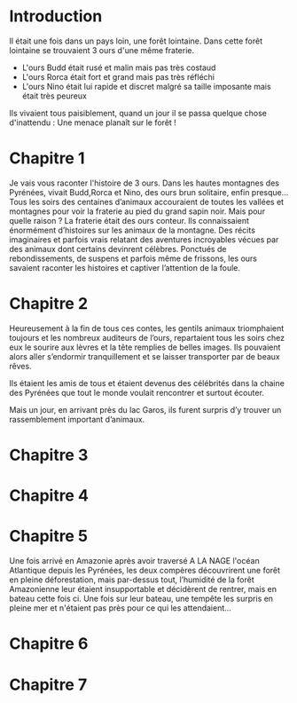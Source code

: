 # Introduction
Il était une fois dans un pays loin, une forêt lointaine. Dans cette forêt lointaine se trouvaient 3 ours d'une même fraterie.
* L'ours Budd était rusé et malin mais pas très costaud
* L'ours Rorca était fort et grand mais pas très réfléchi
* L'ours Nino était lui rapide et discret malgré sa taille imposante mais était très peureux

Ils vivaient tous paisiblement, quand un jour il se passa quelque chose d'inattendu :
Une menace planaît sur le forêt !

# Chapitre 1 
Je vais vous raconter l'histoire de 3 ours. Dans les hautes montagnes des Pyrénées, vivait Budd,Rorca et Nino, des ours brun solitaire, enfin presque...
Tous les soirs des centaines d’animaux accouraient de toutes les vallées et montagnes pour voir la fraterie au pied du grand sapin noir.
Mais pour quelle raison ?
La fraterie était des ours conteur. Ils connaissaient énormément d’histoires sur les animaux de la montagne. Des récits imaginaires et parfois vrais relatant des aventures incroyables vécues par des animaux dont certains devinrent célèbres. Ponctués de rebondissements, de suspens et parfois même de frissons, les ours savaient raconter les histoires et captiver l’attention de la foule. 

# Chapitre 2
Heureusement à la fin de tous ces contes, les gentils animaux triomphaient toujours et les nombreux auditeurs de l’ours, repartaient tous les soirs chez eux le sourire aux lèvres et la tête remplies de belles images. Ils pouvaient alors aller s’endormir tranquillement et se laisser transporter par de beaux rêves.

Ils étaient les amis de  tous et étaient devenus des célébrités dans la chaine des Pyrénées que tout le monde voulait rencontrer et surtout écouter.

Mais un jour, en arrivant près du lac Garos, ils furent surpris d’y trouver un rassemblement important d’animaux.

# Chapitre 3


# Chapitre 4


# Chapitre 5

Une fois arrivé en Amazonie après avoir traversé A LA NAGE l'océan Atlantique depuis les Pyrénées, les deux compères découvrirent une forêt en pleine déforestation, mais par-dessus tout, l’humidité de la forêt Amazonienne leur étaient insupportable et décidèrent de rentrer, mais en bateau cette fois ci.
Une fois sur leur bateau, une tempête les surpris en pleine mer et n'étaient pas près pour ce qui les attendaient...

# Chapitre 6


# Chapitre 7



